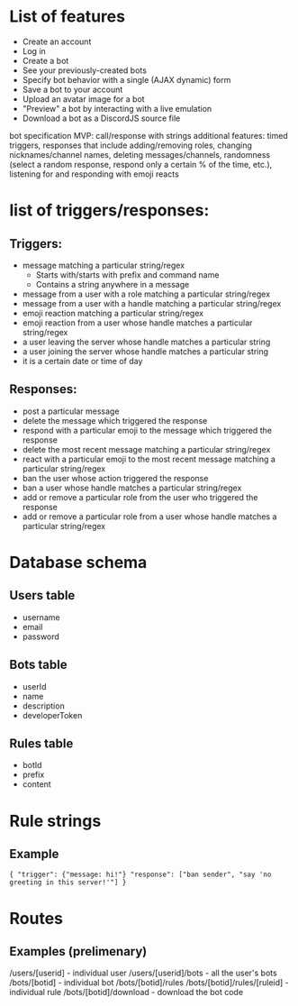 # List of features
* Create an account
* Log in
* Create a bot
* See your previously-created bots
* Specify bot behavior with a single (AJAX dynamic) form
* Save a bot to your account
* Upload an avatar image for a bot
* "Preview" a bot by interacting with a live emulation
* Download a bot as a DiscordJS source file

bot specification MVP: call/response with strings
additional features: timed triggers, responses that include adding/removing roles, changing nicknames/channel names, deleting messages/channels, randomness (select a random response, respond only a certain % of the time, etc.), listening for and responding with emoji reacts

# list of triggers/responses:
## Triggers:
* message matching a particular string/regex
  * Starts with/starts with prefix and command name
  * Contains a string anywhere in a message
* message from a user with a role matching a particular string/regex
* message from a user with a handle matching a particular string/regex
* emoji reaction matching a particular string/regex
* emoji reaction from a user whose handle matches a particular string/regex
* a user leaving the server whose handle matches a particular string
* a user joining the server whose handle matches a particular string
* it is a certain date or time of day
## Responses:
* post a particular message
* delete the message which triggered the response
* respond with a particular emoji to the message which triggered the response
* delete the most recent message matching a particular string/regex
* react with a particular emoji to the most recent message matching a particular string/regex
* ban the user whose action triggered the response
* ban a user whose handle matches a particular string/regex
* add or remove a particular role from the user who triggered the response
* add or remove a particular role from a user whose handle matches a particular string/regex

# Database schema
## Users table
* username
* email
* password

## Bots table
* userId
* name
* description
* developerToken

## Rules table
* botId
* prefix
* content

# Rule strings
## Example
``{
  "trigger": {"message: hi!"}
  "response": ["ban sender", "say 'no greeting in this server!'"]
 }``

 # Routes
 ## Examples (prelimenary)
 /users/[userid] - individual user
 /users/[userid]/bots - all the user's bots
 /bots/[botid] - individual bot
 /bots/[botid]/rules
 /bots/[botid]/rules/[ruleid] - individual rule
 /bots/[botid]/download - download the bot code
